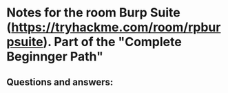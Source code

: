 # Notes for the room Burp Suite (https://tryhackme.com/room/rpburpsuite). Part of the "Complete Beginnger Path"

## Questions and answers:

